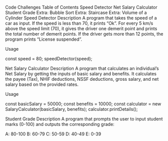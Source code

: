 Code Challenges
Table of Contents
Speed Detector
Net Salary Calculator
Student Grade
Extra: Bubble Sort
Extra: Staircase
Extra: Volume of a Cylinder
Speed Detector
Description
A program that takes the speed of a car as input. If the speed is less than 70, it prints “Ok”. For every 5 km/s above the speed limit (70), 
it gives the driver one demerit point and prints the total number of demerit points. If the driver gets more than 12 points, the program prints “License suspended”.

Usage

const speed = 80;
speedDetector(speed);

Net Salary Calculator
Description
A program that calculates an individual’s Net Salary by getting the inputs of basic salary and benefits. 
It calculates the payee (Tax), NHIF deductions, NSSF deductions, gross salary, and net salary based on the provided rates.

Usage

const basicSalary = 50000; 
const benefits = 10000;
const calculator = new SalaryCalculator(basicSalary, benefits);
calculator.printDetails();


Student Grade
Description
A program that prompts the user to input student marks (0-100) and outputs the corresponding grade:

A: 80-100
B: 60-79
C: 50-59
D: 40-49
E: 0-39

